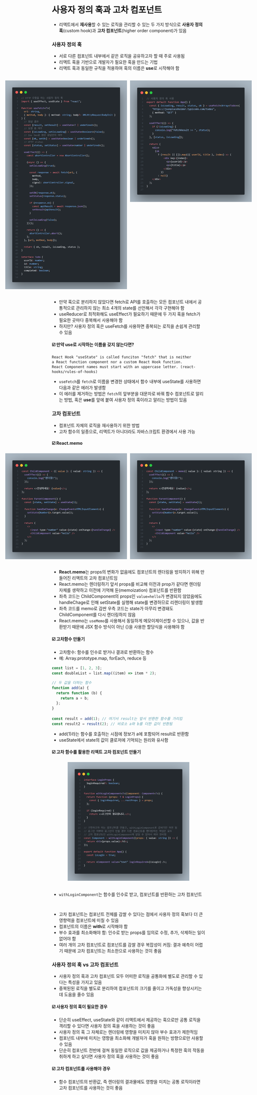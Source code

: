 # 사용자 정의 훅과 고차 컴포넌트

- 리액트에서 **재사용**할 수 있는 로직을 관리할 수 있는 두 가지 방식으로 **사용자 정의 훅**(custom hook)과 **고차 컴포넌트**(higher order component)가 있음

### 사용자 정의 훅

- 서로 다른 컴포넌트 내부에서 같은 로직을 공유하고자 할 때 주로 사용됨
- 리액트 훅을 기반으로 개발자가 필요한 훅을 만드는 기법
- 리액트 훅과 동일한 규칙을 적용하여 훅의 이름은 **use**로 시작해야 함

<br/>

<div style="display: flex; align-items: start; justify-content: center; gap: 10px;">
  <img src="image/code-1.png" width=400 style="object-fit: contain">
  <img src="image/code-2.png" width=400 style="object-fit: contain">
</div>

<br/>

- 만약 훅으로 분리하지 않았다면 fetch로 API를 호출하는 모든 컴포넌트 내에서 공통적으로 관리하지 않는 최소 4개의 state를 선언해서 각각 구현해야 함
- useReducer로 최적화해도 useEffect가 필요하기 때문에 두 가지 훅을 fetch가 필요한 곳마다 중복해서 사용해야 함
- 하지만? 사용자 정의 훅은 useFetch를 사용하면 중복되는 로직을 손쉽게 관리할 수 있음

#### ☑️ 만약 use로 시작하는 이름을 갖지 않는다면?

```
React Hook "useState" is called funciton "fetch" that is neither
a React function component nor a custom React Hook function.
React Component names must start with an uppercase letter. (react-hooks/rules-of-hooks)
```

- `useFetch`를 `fetch`로 이름을 변경한 상태에서 함수 내부에 useState를 사용하면 다음과 같은 에러가 발생함
- 이 에러를 제거하는 방법은 `fetch`의 앞부분을 대문자로 바꿔 함수 컴포넌트로 알리는 방법, 혹은 **use**를 앞에 붙여 사용자 정의 훅이라고 알리는 방법이 있음

### 고차 컴포넌트

- 컴포넌트 자체의 로직을 재사용하기 위한 방법
- 고차 함수의 일종으로, 리액트가 아니더라도 자바스크립트 환경에서 사용 가능

#### ☑️ React.memo

<div style="display: flex; align-items: start; justify-content: center; gap: 10px;">
  <img src="image/code-3.png" width=400 style="object-fit: contain">
  <img src="image/code-4.png" width=400 style="object-fit: contain">
</div>

<br/>

- **React.memo**는 props의 변화가 없음에도 컴포넌트의 렌더링을 방지하기 위해 만들어진 리액트의 고차 컴포넌트임
- React.memo는 렌더링하기 앞서 props를 비교해 이전과 prop가 같다면 렌더링 자체를 생략하고 이전에 기억해 둔(memoization) 컴포넌트를 반환함
- 좌측 코드는 ChildComponent의 props인 `value=hello`가 변경되지 않았음에도 handleChage로 인해 setState를 실행해 state를 변경하므로 리렌더링이 발생함
- 좌측 코드를 memo로 감싼 우측 코드는 state가 아무리 변경돼도 ChildComponent를 다시 렌더링하지 않음
- React.memo는 `useMemo`를 사용해서 동일하게 메모이제이션할 수 있으나, 값을 반환받기 때문에 JSX 함수 방식이 아닌 {}을 사용한 할당식을 사용해야 함

#### ☑️ 고차함수 만들기

- 고차함수: 함수를 인수로 받거나 결과로 반환하는 함수
- 예: Array.prototype.map, forEach, reduce 등

```javascript
const list = [1, 2, 3];
const doubleList = list.map((item) => item * 2);
```

```javascript
// 두 값을 더하는 함수
function add(a) {
  return function (b) {
    return a + b;
  };
}

const result = add(1); // 여기서 result는 앞서 반환한 함수를 가리킴
const result2 = result(2); // 비로소 a와 b를 더한 값이 반환됨
```

- add(1)라는 함수를 호출하는 시점에 정보가 a에 포함되어 result로 반환함
- useState에서 state의 값이 클로저에 기억되는 원리와 유사함

#### ☑️ 고차 함수를 활용한 리액트 고차 컴포넌트 만들기

<div align=center>
  <img src="image/code-5.png" width=400 style="object-fit: contain">
</div>

<br/>

- `withLoginComponent`는 함수를 인수로 받고, 컴포넌트를 반환하는 고차 컴포넌트

<br/>

- 고차 컴포넌트는 컴포넌트 전체를 감쌀 수 있다는 점에서 사용자 정의 훅보다 더 큰 영향력을 컴포넌트에 미칠 수 있음
- 컴포넌트의 이름은 **with**로 시작해야 함
- 부수 효과를 최소화해야 함: 인수로 받는 props를 임의로 수정, 추가, 삭제하는 일이 없어야 함
- 여러 개의 고차 컴포넌트로 컴포넌트를 감쌀 경우 복잡성이 커짐: 결과 예측이 어렵기 때문에 고차 컴포넌트는 최소한으로 사용하는 것이 좋음

### 사용자 정의 훅 vs 고차 컴포넌트

- 사용자 정의 훅과 고차 컴포넌트 모두 어떠한 로직을 공통화에 별도로 관리할 수 있다는 특성을 가지고 있음
- 중복된된 로직을 별도로 분리하여 컴포넌트의 크기를 줄이고 가독성을 향상시키는 데 도움을 줄수 있음

#### ☑️ 사용자 정의 훅이 필요한 경우

- 단순히 useEffect, useState와 같이 리액트에서 제공하는 훅으로만 공통 로직을 격리할 수 있다면 사용자 정의 훅을 사용하는 것이 좋음
- 사용자 정의 훅 그 자체로는 렌더링에 영향을 미치지 않아 부수 효과가 제한적임
- 컴포넌트 내부에 미치는 영향을 최소화해 개발자가 훅을 원하는 방향으로만 사용할 수 있음
- 단순히 컴포넌트 전반에 걸쳐 동일한 로직으로 값을 제공하거나 특정한 훅의 작동을 취하게 하고 싶다면 사용자 정의 훅을 사용하는 것이 좋음

#### ☑️ 고차 컴포넌트를 사용해야 경우

- 함수 컴포넌트의 반환값, 즉 렌더링의 결과물에도 영향을 미치는 공통 로직이라면 고차 컴포넌트를 사용하는 것이 좋음

